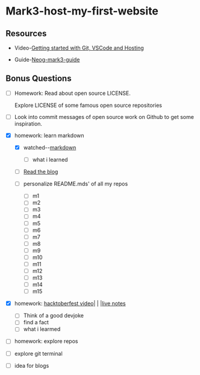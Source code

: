 # Mark3-host-my-first-website

## Resources
* Video-[Getting started with Git, VSCode and Hosting](https://youtu.be/MMEIVh49pS8)

* Guide-[Neog-mark3-guide](https://neog.camp/guide/lesson-two)

## Bonus Questions
* [ ] Homework:
   Read about open source LICENSE.
   
   Explore LICENSE of some famous open source repositories
* [ ]  Look into commit messages of open source work on Github to get some inspiration.
* [x] homework: learn markdown

    * [x] watched--[markdown](https://youtu.be/HUBNt18RFbo)
        * [ ] what i learned
            
    * [ ]  [Read the blog](https://silentlad.com/how-to-write-beautiful-and-meaningful-readme.md)
   
    * [ ] personalize README.mds' of all my repos
         * [ ] m1     
         * [ ] m2
         * [ ] m3
         * [ ] m4
         * [ ] m5
         * [ ] m6 
         * [ ] m7
         * [ ] m8
         * [ ] m9
         * [ ] m10
         * [ ] m11
         * [ ] m12
         * [ ] m13
         * [ ] m14
         * [ ] m15
       
* [x] homework: [hacktoberfest video](https://youtu.be/jUxy4WNdc0s)| | |[live notes](https://codepen.io/znck/post/hacktoberfest)
      
    * [ ] Think of a good devjoke
    * [ ] find a fact
    * [ ] what i learmed
      
* [ ] homework: explore repos
* [ ] explore git terminal
* [ ] idea for blogs
